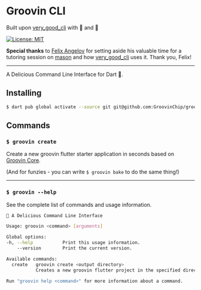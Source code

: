 # Groovin CLI

Built upon [very_good_cli](https://github.com/VeryGoodOpenSource/very_good_cli) with 💙 and 🍪

[![License: MIT][license_badge]][license_link]

**Special thanks** to [Felix Angelov](https://github.com/GroovinChip/groovin_cli/commits?author=felangel) for setting aside his valuable time for a tutoring session on [mason](https://pub.dev/packages/mason) and how [very_good_cli](https://github.com/VeryGoodOpenSource/very_good_cli) uses it. Thank you, Felix!

---

A Delicious Command Line Interface for Dart 🍪.

## Installing

```sh
$ dart pub global activate --source git git@github.com:GroovinChip/groovin_cli.git
```

## Commands

### `$ groovin create`

Create a new groovin flutter starter application in seconds based on [Groovin Core](https://github.com/GroovinChip/groovin_core).

(And for funzies - you can write `$ groovin bake` to do the same thing!)

---

### `$ groovin --help`

See the complete list of commands and usage information.

```sh
🍪 A Delicious Command Line Interface

Usage: groovin <command> [arguments]

Global options:
-h, --help           Print this usage information.
    --version        Print the current version.

Available commands:
  create   groovin create <output directory>
           Creates a new groovin flutter project in the specified directory.

Run "groovin help <command>" for more information about a command.
```

[bloc_link]: https://bloclibrary.dev
[ci_badge]: https://github.com/VeryGoodOpenSource/very_good_cli/workflows/very_good_cli/badge.svg
[ci_link]: https://github.com/VeryGoodOpenSource/very_good_cli/actions
[coverage_badge]: https://raw.githubusercontent.com/VeryGoodOpenSource/very_good_cli/main/coverage_badge.svg
[flutter_cross_platform_link]: https://flutter.dev/docs/development/tools/sdk/release-notes/supported-platforms
[flutter_flavors_link]: https://flutter.dev/docs/deployment/flavors
[github_actions_link]: https://github.com/features/actions
[internationalization_link]: https://flutter.dev/docs/development/accessibility-and-localization/internationalization
[license_badge]: https://img.shields.io/badge/license-MIT-blue.svg
[license_link]: https://opensource.org/licenses/MIT
[logging_link]: https://api.flutter.dev/flutter/dart-developer/log.html
[logo]: https://raw.githubusercontent.com/VeryGoodOpenSource/very_good_cli/main/doc/assets/vgv_logo.png
[null_safety_link]: https://flutter.dev/docs/null-safety
[pub_badge]: https://img.shields.io/pub/v/very_good_cli.svg
[pub_link]: https://pub.dartlang.org/packages/very_good_cli
[testing_link]: https://flutter.dev/docs/testing
[very_good_analysis_badge]: https://img.shields.io/badge/style-very_good_analysis-B22C89.svg
[very_good_analysis_link]: https://pub.dev/packages/very_good_analysis
[very_good_cli_blog_link]: https://verygood.ventures/blog/flutter-starter-app-very-good-core-cli?utm_source=github&utm_medium=banner&utm_campaign=CLIblog
[very_good_core_link]: doc/groovin_core.md
[very_good_create]: https://raw.githubusercontent.com/VeryGoodOpenSource/very_good_cli/main/doc/assets/very_good_create.gif
[very_good_ventures_link]: https://verygood.ventures/?utm_source=github&utm_medium=banner&utm_campaign=CLI
